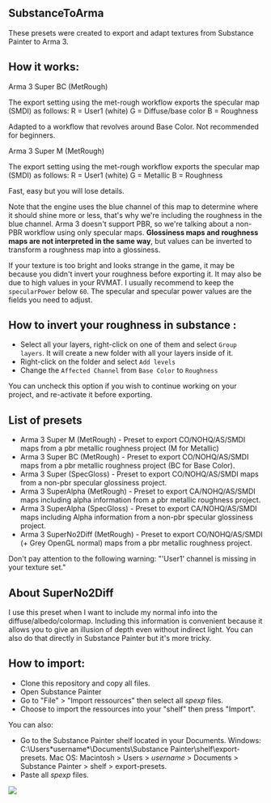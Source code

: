 ## SubstanceToArma

These presets were created to export and adapt textures from Substance Painter to Arma 3.

## How it works:


Arma 3 Super BC (MetRough)

The export setting using the met-rough workflow exports the specular map (SMDI) as follows:
R = User1 (white)
G = Diffuse/base color
B = Roughness

Adapted to a workflow that revolves around Base Color. Not recommended for beginners. 



Arma 3 Super M (MetRough)

The export setting using the met-rough workflow exports the specular map (SMDI) as follows:
R = User1 (white)
G = Metallic
B = Roughness

Fast, easy but you will lose details.



Note that the engine uses the blue channel of this map to determine where it should shine more or less, that's why we're including the roughness in the blue channel. Arma 3 doesn't support PBR, so we're talking about a non-PBR workflow using  only specular maps. **Glossiness maps and roughness maps are not interpreted in the same way**, but values can be inverted to transform a roughness map into a glossiness.

If your texture is too bright and looks strange in the game, it may be because you didn't invert your roughness before exporting it. 
It may also be due to high values in your RVMAT. I usually recommend to keep the `specularPower` below `60`. 
The specular and specular power values are the fields you need to adjust. 

## How to invert your roughness in substance :

- Select all your layers, right-click on one of them and select `Group layers`. It will create a new folder with all your layers inside of it. 
- Right-click on the folder and select `Add levels`
- Change the `Affected Channel` from `Base Color` to `Roughness`

You can uncheck this option if you wish to continue working on your project, and re-activate it before exporting.


## List of presets 

- Arma 3 Super M (MetRough) - Preset to export CO/NOHQ/AS/SMDI maps from a pbr metallic roughness project (M for Metallic)
- Arma 3 Super BC (MetRough) - Preset to export CO/NOHQ/AS/SMDI maps from a pbr metallic roughness project (BC for Base Color).
- Arma 3 Super (SpecGloss) - Preset to export CO/NOHQ/AS/SMDI maps from a non-pbr specular glossiness project.
- Arma 3 SuperAlpha (MetRough) - Preset to export CA/NOHQ/AS/SMDI maps including alpha information from a pbr metallic roughness project.
- Arma 3 SuperAlpha (SpecGloss) - Preset to export CA/NOHQ/AS/SMDI maps including Alpha information from a non-pbr specular glossiness project.
- Arma 3 SuperNo2Diff (MetRough) - Preset to export CO/NOHQ/AS/SMDI (+ Grey OpenGL normal) maps from a pbr metallic roughness project.

Don't pay attention to the following warning: "'User1' channel is missing in your texture set."

## About SuperNo2Diff 
I use this preset when I want to include my normal info into the diffuse/albedo/colormap. Including this information is convenient because it allows you to give an illusion of depth even without indirect light.
You can also do that directly in Substance Painter but it's more tricky.

## How to import:
- Clone this repository and copy all files.
- Open Substance Painter
- Go to "File" > "Import ressources" then select all *spexp* files.
- Choose to import the ressources into your "shelf" then press "Import".

You can also:
- Go to the Substance Painter shelf located in your Documents.
     Windows: C:\Users\*username*\Documents\Substance Painter\shelf\export-presets.
     Mac OS: Macintosh > Users > *username* > Documents > Substance Painter > shelf > export-presets.
- Paste all *spexp* files.


<img src="https://cdn.discordapp.com/attachments/547997340288548874/763912413862821898/exemple.jpg">


